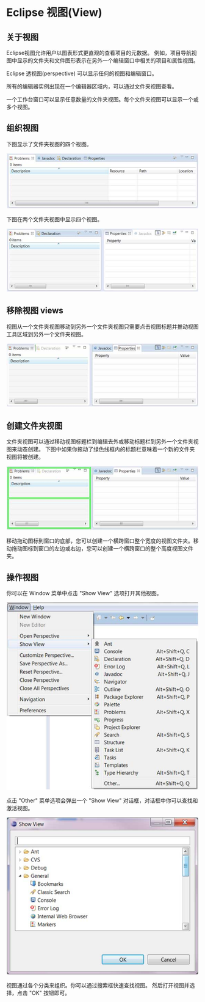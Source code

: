 # Eclipse 视图(View)

## 关于视图

Eclipse视图允许用户以图表形式更直观的查看项目的元数据。 例如，项目导航视图中显示的文件夹和文件图形表示在另外一个编辑窗口中相关的项目和属性视图。

Eclipse 透视图(perspective) 可以显示任何的视图和编辑窗口。

所有的编辑器实例出现在一个编辑器区域内，可以通过文件夹视图查看。

一个工作台窗口可以显示任意数量的文件夹视图。每个文件夹视图可以显示一个或多个视图。

## 组织视图

下图显示了文件夹视图的四个视图。

![setup1](images/eclipse-explore-views/explore_view_1.jpg)

下图在两个文件夹视图中显示四个视图。

![explore_view_2](images/eclipse-explore-views/explore_view_2.jpg)

## 移除视图 views

视图从一个文件夹视图移动到另外一个文件夹视图只需要点击视图标题并推动视图工具区域到另外一个文件夹视图。

![explore_view_2](images/eclipse-explore-views/explore_views_moving.jpg)

## 创建文件夹视图

文件夹视图可以通过移动视图标题栏到编辑去外或移动标题栏到另外一个文件夹视图来动态创建。 下图中如果你拖动了绿色线框内的标题栏意味着一个新的文件夹视图将被创建。

![explore_view_2](images/eclipse-explore-views/explore_views_creating_vf.jpg)

移动拖动图标到窗口的底部，您可以创建一个横跨窗口整个宽度的视图文件夹。移动拖动图标到窗口的左边或右边，您可以创建一个横跨窗口的整个高度视图文件夹。

## 操作视图

你可以在 Window 菜单中点击 "Show View" 选项打开其他视图。

![explore_view_2](images/eclipse-explore-views/explore_views_new_view.jpg)

点击 "Other" 菜单选项会弹出一个 "Show View" 对话框，对话框中你可以查找和激活视图。

![explore_view_2](images/eclipse-explore-views/explore_views_show_view.jpg)

视图通过各个分类来组织。你可以通过搜索框快速查找视图。 然后打开视图并选择，点击 "OK" 按钮即可。